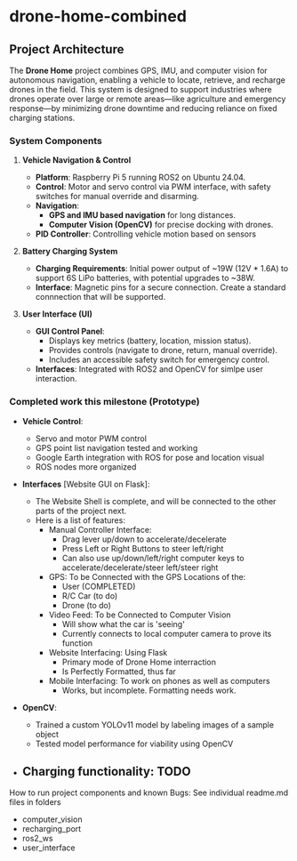 # drone-home-combined
## Project Architecture

The **Drone Home** project combines GPS, IMU, and computer vision for autonomous navigation, enabling a vehicle to locate, retrieve, and recharge drones in the field. This system is designed to support industries where drones operate over large or remote areas—like agriculture and emergency response—by minimizing drone downtime and reducing reliance on fixed charging stations.

### System Components

1. **Vehicle Navigation & Control**
   - **Platform**: Raspberry Pi 5 running ROS2 on Ubuntu 24.04.
   - **Control**: Motor and servo control via PWM interface, with safety switches for manual override and disarming.
   - **Navigation**:
     - **GPS and IMU based navigation** for long distances.
     - **Computer Vision (OpenCV)** for precise docking with drones.
   - **PID Controller**: Controlling vehicle motion based on sensors

2. **Battery Charging System**
   - **Charging Requirements**: Initial power output of ~19W (12V * 1.6A) to support 6S LiPo batteries, with potential upgrades to ~38W.
   - **Interface**: Magnetic pins for a secure connection. Create a standard connnection that will be supported.

3. **User Interface (UI)**
   - **GUI Control Panel**:
     - Displays key metrics (battery, location, mission status).
     - Provides controls (navigate to drone, return, manual override).
     - Includes an accessible safety switch for emergency control.
   - **Interfaces**: Integrated with ROS2 and OpenCV for simlpe user interaction.

### Completed work this milestone (Prototype)
- **Vehicle Control**:
     - Servo and motor PWM control
     - GPS point list navigation tested and working
     - Google Earth integration with ROS for pose and location visual
     - ROS nodes more organized
- **Interfaces** [Website GUI on Flask]:
  - The Website Shell is complete, and will be connected to the other parts of the project next.
  - Here is a list of features:
     - Manual Controller Interface:
        -    Drag lever up/down to accelerate/decelerate
        -    Press Left or Right Buttons to steer left/right
        -    Can also use up/down/left/right computer keys to accelerate/decelerate/steer left/steer right
     - GPS: To be Connected with the GPS Locations of the:
        -    User (COMPLETED)
        -    R/C Car (to do)
        -    Drone (to do)
     - Video Feed: To be Connected to Computer Vision
        -    Will show what the car is 'seeing'
        -    Currently connects to local computer camera to prove its function
     - Website Interfacing: Using Flask
        -    Primary mode of Drone Home interraction
        -    Is Perfectly Formatted, thus far
     - Mobile Interfacing: To work on phones as well as computers
        -    Works, but incomplete. Formatting needs work.
       
- **OpenCV**:
     - Trained a custom YOLOv11 model by labeling images of a sample object
     - Tested model performance for viability using OpenCV
- **Charging functionality**: TODO
     - 

How to run project components and known Bugs:
See individual readme.md files in folders
- computer_vision
- recharging_port
- ros2_ws
- user_interface

